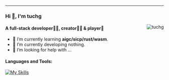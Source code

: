 
<hr>

### Hi 👋, I'm tuchg

<img align="right" src="https://github-readme-stats.vercel.app/api?username=tuchg&show_icons=true&icon_color=805AD5&text_color=718096&bg_color=ffffff&hide_border=true&include_all_commits=false&hide_title=true&layout=compact" alt="tuchg" />

#### A full-stack developer👨‍💻, creator🧙‍♂️ & player🤹

- 🌱 I’m currently learning **aigc/sicp/rust/wasm**.
- 🔭 I’m currently developing nothing.
- 🤔 I’m looking for help with ...


#### Languages and Tools:
[![My Skills](https://skillicons.dev/icons?i=rust,ts,kotlin,java,python,go,docker,androidstudio,wasm,redis,sqlite,figma&theme=light)](https://skillicons.dev)
